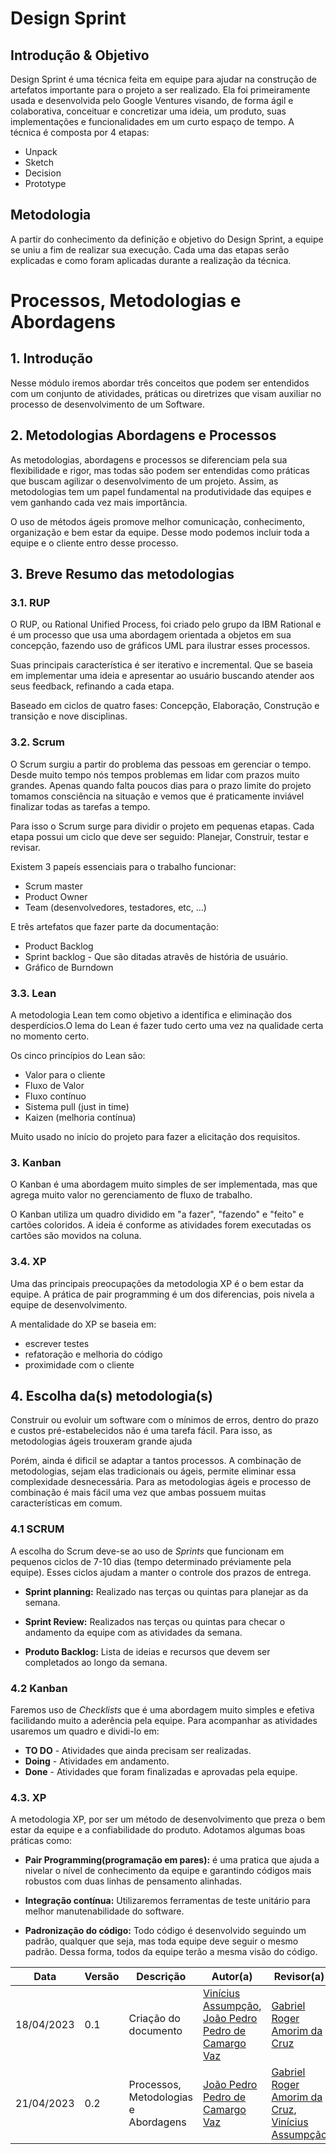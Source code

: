 
# Design Sprint

## Introdução & Objetivo

Design Sprint é uma técnica feita em equipe para ajudar na construção de artefatos importante para o projeto a ser realizado. Ela foi primeiramente usada e desenvolvida pelo Google Ventures visando, de forma ágil e colaborativa, conceituar e concretizar uma ideia, um produto, suas implementações e funcionalidades em um curto espaço de tempo. A técnica é composta por 4 etapas:

- Unpack
- Sketch
- Decision
- Prototype

## Metodologia

A partir do conhecimento da definição e objetivo do Design Sprint, a equipe se uniu a fim de realizar sua execução. Cada uma das etapas serão explicadas e como foram aplicadas durante a realização da técnica.

# Processos, Metodologias e Abordagens

## 1. **Introdução**

Nesse módulo iremos abordar três conceitos que podem ser entendidos com um conjunto de atividades, práticas ou diretrizes que visam auxiliar no processo de desenvolvimento de um Software.

## 2. **Metodologias  Abordagens e Processos**
As metodologias, abordagens e processos se diferenciam pela sua flexibilidade e rigor, mas todas são podem ser entendidas como práticas que buscam agilizar o desenvolvimento de um projeto. Assim, as metodologias tem um papel fundamental na produtividade das equipes e vem ganhando cada vez mais importância.

O uso de métodos ágeis promove melhor comunicação, conhecimento, organização e bem estar da equipe. Desse modo podemos incluir toda a equipe e o cliente entro desse processo.

## 3. **Breve Resumo das metodologias**

### 3.1. **RUP**
O RUP, ou Rational Unified Process, foi criado pelo grupo da IBM Rational e é um processo que usa uma abordagem orientada a objetos em sua concepção, fazendo uso de gráficos UML para ilustrar esses processos.

Suas principais característica é ser iterativo e incremental. Que se baseia em implementar uma ideia e apresentar ao usuário buscando atender aos seus feedback, refinando a cada etapa.

Baseado em ciclos de quatro fases: Concepção, Elaboração, Construção e transição e nove disciplinas.

### 3.2. **Scrum**
O Scrum surgiu a partir do problema das pessoas em gerenciar o tempo. Desde muito tempo nós tempos problemas em lidar com prazos muito grandes. Apenas quando falta poucos dias para o prazo limite do projeto tomamos consciência na situação e vemos que é praticamente inviável finalizar todas as tarefas a tempo.

Para isso o Scrum surge para dividir o projeto em pequenas etapas. Cada etapa possui um ciclo que deve ser seguido: Planejar, Construir, testar e revisar.

Existem 3 papeís essenciais para o trabalho funcionar:
* Scrum master
* Product Owner
* Team (desenvolvedores, testadores, etc, ...)

E três artefatos que fazer parte da documentação:
* Product Backlog
* Sprint backlog - Que são ditadas atravês de história de usuário.
* Gráfico de Burndown

### 3.3. **Lean**
A metodologia Lean tem como objetivo a identifica e eliminação dos desperdícios.O lema do Lean é fazer tudo certo uma vez na qualidade certa no momento certo.

Os cinco princípios do Lean são:
* Valor para o cliente
* Fluxo de Valor
* Fluxo contínuo
* Sistema pull (just in time)
* Kaizen (melhoria contínua)

Muito usado no início do projeto para fazer a elicitação dos requisitos.

### 3. **Kanban**
O Kanban é uma abordagem muito simples de ser implementada, mas que agrega muito valor no gerenciamento de fluxo de trabalho. 

O Kanban utiliza um quadro dividido em "a fazer", "fazendo" e "feito" e cartões coloridos. A ideia é conforme as atividades forem executadas os cartões são movidos na coluna. 

### 3.4. **XP**
Uma das principais preocupações da metodologia XP é o bem estar da equipe. A prática de pair programming é um dos diferencias, pois nivela a equipe de desenvolvimento.

A mentalidade do XP se baseia em:
* escrever testes
* refatoração e melhoria do código
* proximidade com o cliente

## 4. **Escolha da(s) metodologia(s)**
Construir ou evoluir um software com o mínimos de erros, dentro do prazo e custos pré-estabelecidos não é uma tarefa fácil. Para isso, as metodologias ágeis trouxeram grande ajuda

Porém, ainda é dificil se adaptar a tantos processos. A combinação de metodologias, sejam elas tradicionais ou ágeis, permite eliminar essa complexidade desnecessária. Para as metodologias ágeis e processo de combinação é mais fácil uma vez que ambas possuem muitas características em comum.

### 4.1 **SCRUM**
A escolha do Scrum deve-se ao uso de *Sprints* que funcionam em pequenos ciclos de 7-10 dias (tempo determinado préviamente pela equipe). Esses ciclos ajudam a manter o controle dos prazos de entrega.

* **Sprint planning:** Realizado nas terças ou quintas para planejar as da semana.

* **Sprint Review:** Realizados nas terças ou quintas para checar o andamento da equipe com as atividades da semana.

* **Produto Backlog:** Lista de ideias e recursos que devem ser completados ao longo da semana.

### 4.2 **Kanban**
Faremos uso de *Checklists* que é uma abordagem muito simples e efetiva facilidando muito a aderência pela equipe. Para acompanhar as atividades usaremos um quadro e dividi-lo em:

* **TO DO** - Atividades que ainda precisam ser realizadas.
* **Doing** - Atividades em andamento.
* **Done** - Atividades que foram finalizadas e aprovadas pela equipe.

### 4.3. **XP**
A metodologia XP, por ser um método de desenvolvimento que preza o bem estar da equipe e a confiabilidade do produto. Adotamos algumas boas práticas como:

* **Pair Programming(programação em pares):** é uma pratica que ajuda a nivelar o nível de conhecimento da equipe e garantindo códigos mais robustos com duas linhas de pensamento alinhadas.

* **Integração contínua:** Utilizaremos ferramentas de teste unitário para melhor manutenabilidade do software.

* **Padronização do código:** Todo código é desenvolvido seguindo um padrão, qualquer que seja, mas toda equipe deve seguir o mesmo padrão. Dessa forma, todos da equipe terão a mesma visão do código.
























|    Data    | Versão |      Descrição       |                   Autor(a)                    |                   Revisor(a)                    |
| ---------- | ------ | -------------------- | --------------------------------------------- | ----------------------------------------------- |
| 18/04/2023 |  0.1   | Criação do documento | [Vinícius Assumpção](https://github.com/viniman27), [João Pedro Pedro de Camargo Vaz](https://github.com/JoaoPedro0803)| [Gabriel Roger Amorim da Cruz](https://github.com/GabrielRoger07)   |
| 21/04/2023 |  0.2   | Processos, Metodologias e Abordagens | [João Pedro Pedro de Camargo Vaz](https://github.com/JoaoPedro0803)| [Gabriel Roger Amorim da Cruz](https://github.com/GabrielRoger07), [Vinícius Assumpção](https://github.com/viniman27)|
